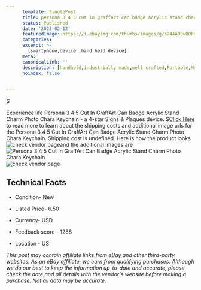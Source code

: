 ```yaml
---
      template: SinglePost
      title: persona 3 4 5 cut in graffart can badge acrylic stand charm photo chara keychain
      status: Published
      date: '2023-02-12'
      featuredImage: https://i.ebayimg.com/thumbs/images/g/b24AAOSwDQhieXam/s-l225.jpg
      categories: 
      excerpt: >-
        [smartphone,device ,hand held device]
      meta:
      canonicalLink: ''
      description: [handheld,industrially made,well crafted,Portable,Mobile,Compact,Convenient,Lightweight,Maneuverable,Man-portable,Miniature,Carriable,Hand-held,Light,Holdable,Transportable,Mobile device,Pocket-sized,On-the-go,Wireless,Cordless,Compact size,Convenient size, smartphone,device ,hand held device]
      noindex: false
      
        
---
```

$

Experience life Persona 3 4 5 Cut In GraffArt Can Badge Acrylic Stand Charm Photo Chara Keychain - a 4-star Signs & Plaques device.
$[Click Here](https://www.ebay.com/itm/233490549865?hash=item365d1f0c69%3Ag%3Ab24AAOSwDQhieXam&mkevt=1&mkcid=1&mkrid=711-53200-19255-0&campid=%253CePNCampaignId%253E&customid=%253CreferenceId%253E&toolid=10049) to read more to learn about the shipping costs and additional image urls for the Persona 3 4 5 Cut In GraffArt Can Badge Acrylic Stand Charm Photo Chara Keychain. Shipping cost is undefined. Here is how the product looks ![check vendor page](https://i.ebayimg.com/thumbs/images/g/b24AAOSwDQhieXam/s-l225.jpg)and the additional images are![Persona 3 4 5 Cut In GraffArt Can Badge Acrylic Stand Charm Photo Chara Keychain](https://i.ebayimg.com/images/g/b24AAOSwDQhieXam/s-l1600.jpg)![check vendor page](https://origin-galleryplus.ebayimg.com/ws/web/233490549865_2_0_1/225x225.jpg,https://origin-galleryplus.ebayimg.com/ws/web/233490549865_3_0_1/225x225.jpg,https://origin-galleryplus.ebayimg.com/ws/web/233490549865_4_0_1/225x225.jpg,https://origin-galleryplus.ebayimg.com/ws/web/233490549865_5_0_1/225x225.jpg,https://origin-galleryplus.ebayimg.com/ws/web/233490549865_6_0_1/225x225.jpg)



 ## Technical Facts 



     
      

 - Condition- New 


      

 - Listed Price- 6.50 


      

 - Currency- USD 


      

 - Feedback score - 1288 


      

 - Location - US 


      
      

 *_This post may contain affiliate links from eBay and other third-party websites. As an eBay affiliate, we earn from qualifying purchases. Although we do our best to keep the information up-to-date and accurate, please check the date and all details with the vendor's website before making a purchase. Not all data may be accurate._*






